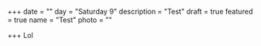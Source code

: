 +++
date = ""
day = "Saturday 9"
description = "Test"
draft = true
featured = true
name = "Test"
photo = ""

+++
Lol